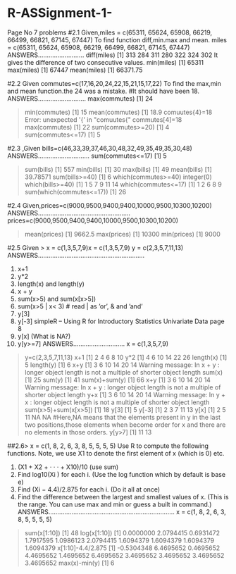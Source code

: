 # R-ASSignment-1-
Page No 7 problems
#2.1 Given,miles = c(65311, 65624, 65908, 66219, 66499, 66821, 67145, 67447) To find function diff,min.max and mean.
miles = c(65311, 65624, 65908, 66219, 66499, 66821, 67145, 67447) 
ANSWERS..........................
diff(miles)
[1] 313 284 311 280 322 324 302
It gives the difference of two consecutive values.
min(miles)
[1] 65311
 max(miles)
[1] 67447
 mean(miles)
[1] 66371.75
 
#2.2 Given commutes=c(17,16,20,24,22,15,21,15,17,22) To find the max,min and mean function.the 24 was a mistake. 
 #It should have been 18.
 ANSWERS...........................
 max(commutes)
 [1] 24
 > min(commutes)
 [1] 15
 > mean(commutes)
 [1] 18.9
 > comuutes{4}=18
 Error: unexpected '{' in "comuutes{"
 > commutes[4]=18
 > max(commutes)
 [1] 22
 > sum(commutes>=20)
 [1] 4
 > sum(commutes<=17)
 [1] 5
 
 
 #2.3 ,Given bills=c(46,33,39,37,46,30,48,32,49,35,49,35,30,48)
 ANSWERS.............................
 sum(commutes<=17)
 [1] 5
 > sum(bills)
 [1] 557
 > min(bills)
 [1] 30
 > max(bills)
 [1] 49
 > mean(bills)
 [1] 39.78571
 > sum(bills>=40)
 [1] 6
 > which(commutes>=40)
 integer(0)
 > which(bills>=40)
 [1]  1  5  7  9 11 14
 > which(commutes<=17)
 [1] 1 2 6 8 9
 > sum(which(commutes<=17))
 [1] 26
 
 
 #2.4 Given,prices=c(9000,9500,9400,9400,10000,9500,10300,10200)
 ANSWERS....................................................
 prices=c(9000,9500,9400,9400,10000,9500,10300,10200)
 > mean(prices)
 [1] 9662.5
 > max(prices)
 [1] 10300
 > min(prices)
 [1] 9000
 
 
 #2.5 Given > x = c(1,3,5,7,9)x = c(1,3,5,7,9) y = c(2,3,5,7,11,13)
 ANSWERS............................................................
 1. x+1
 2. y*2
 3. length(x) and length(y)
 4. x + y
 5. sum(x>5) and sum(x[x>5])
 6. sum(x>5 | x< 3) # read | as ’or’, & and ’and’
 7. y[3] 
 8. y[-3] simpleR – Using R for Introductory Statistics
 Univariate Data page 8
 9. y[x] (What is NA?)
 10. y[y>=7]
 ANSWERS.............................
 x = c(1,3,5,7,9)
 > y=c(2,3,5,7,11,13)
 > x+1
 [1]  2  4  6  8 10
 > y*2
 [1]  4  6 10 14 22 26
 > length(x)
 [1] 5
 > length(y)
 [1] 6
 > x+y
 [1]  3  6 10 14 20 14
 Warning message:
   In x + y : longer object length is not a multiple of shorter object length
 > sum(x)
 [1] 25
 > sum(y)
 [1] 41
 > sum(x)+sum(y)
 [1] 66
 > x+y
 [1]  3  6 10 14 20 14
 Warning message:
   In x + y : longer object length is not a multiple of shorter object length
 > y+x
 [1]  3  6 10 14 20 14
 Warning message:
   In y + x : longer object length is not a multiple of shorter object length
 > sum(x>5)+sum(x[x>5])
 [1] 18
 > y[3]
 [1] 5
 > y[-3]
 [1]  2  3  7 11 13
 > y[x]
 [1]  2  5 11 NA NA
 #Here,NA means that the elements present in y in the last two positions,those elements when become order for x 
and there are no elements in those orders.
>y[y>7]
[1] 11 13



##2.6> x = c(1, 8, 2, 6, 3, 8, 5, 5, 5, 5)
Use R to compute the following functions. Note, we use X1 to denote the first element of x (which is 0) etc.
1. (X1 + X2 + · · · + X10)/10 (use sum)
2. Find log10(Xi ) for each i. (Use the log function which by default is base e)
3. Find (Xi − 4.4)/2.875 for each i. (Do it all at once)
4. Find the difference between the largest and smallest values of x. (This is the range. You can use max and
                                                                      min or guess a built in command.)
ANSWERS.......................................................................
x = c(1, 8, 2, 6, 3, 8, 5, 5, 5, 5)
> sum(x[1:10])
[1] 48
> log(x[1:10])
[1] 0.0000000 2.0794415 0.6931472 1.7917595 1.0986123 2.0794415 1.6094379 1.6094379 1.6094379 1.6094379
> x[1:10]-4.4/2.875
[1] -0.5304348  6.4695652  0.4695652  4.4695652  1.4695652  6.4695652  3.4695652  3.4695652  3.4695652  3.4695652
> max(x)-min(y)
[1] 6
 
 
